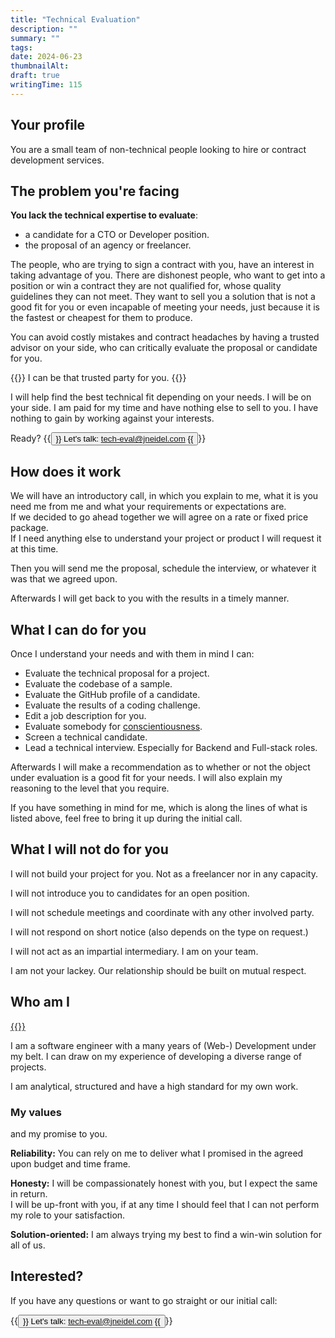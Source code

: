 ```yaml
---
title: "Technical Evaluation"
description: ""
summary: ""
tags:
date: 2024-06-23
thumbnailAlt:
draft: true
writingTime: 115
---
```


## Your profile

You are a small team of non-technical people looking to hire or contract
development services.

## The problem you're facing

**You lack the technical expertise to evaluate**:
- a candidate for a CTO or Developer position.
- the proposal of an agency or freelancer.

The people, who are trying to sign a contract with you, have an interest in
taking advantage of you.
There are dishonest people, who want to get into a position or win a
contract they are not qualified for, whose quality guidelines they can not
meet.
They want to sell you a solution that is not a good fit for you or even
incapable of meeting your needs, just because it is the fastest or cheapest
for them to produce.

You can avoid costly mistakes and contract headaches by having a trusted
advisor on your side, who can critically evaluate the proposal or candidate
for you.

{{<lead>}}
I can be that trusted party for you.
{{</lead>}}

I will help find the best technical fit depending on your needs.
I will be on your side.
I am paid for my time and have nothing else to sell to you.
I have nothing to gain by working against your interests.

Ready?
{{<button href="mailto:tech-eval@jneidel.com">}}
Let's talk: tech-eval@jneidel.com
{{</button>}}

## How does it work

We will have an introductory call, in which you explain to me, what it is
you need me from me and what your requirements or expectations are.<br>
If we decided to go ahead together we will agree on a rate or fixed price
package.<br>
If I need anything else to understand your project or product I will request
it at this time.

Then you will send me the proposal, schedule the interview, or whatever it
was that we agreed upon.

Afterwards I will get back to you with the results in a timely manner.

## What I can do for you

Once I understand your needs and with them in mind I can:

- Evaluate the technical proposal for a project.
- Evaluate the codebase of a sample.
- Evaluate the GitHub profile of a candidate.
- Evaluate the results of a coding challenge.
- Edit a job description for you.
- Evaluate somebody for [conscientiousness](https://en.wikipedia.org/wiki/Conscientiousness).
- Screen a technical candidate.
- Lead a technical interview. Especially for Backend and Full-stack roles.

Afterwards I will make a recommendation as to whether or not the object
under evaluation is a good fit for your needs.
I will also explain my reasoning to the level that you require.

If you have something in mind for me, which is along the lines of what is
listed above, feel free to bring it up during the initial call.

## What I will not do for you

I will not build your project for you.
Not as a freelancer nor in any capacity.

I will not introduce you to candidates for an open position.

I will not schedule meetings and coordinate with any other involved party.

I will not respond on short notice (also depends on the type on request.)

I will not act as an impartial intermediary. I am on your team.

I am not your lackey.
Our relationship should be built on mutual respect.

## Who am I

<a href="https://github.com/jneidel" target=_blank class="text-xl">
{{<icon "github">}}
</a>
<!--CV-->

I am a software engineer with a many years of (Web-) Development under my
belt.
I can draw on my experience of developing a diverse range of projects.

I am analytical, structured and have a high standard for my own work.

### My values

and my promise to you.

**Reliability:**
You can rely on me to deliver what I promised in the agreed upon budget and
time frame.

**Honesty:**
I will be compassionately honest with you, but I expect the same in return.
<br>
I will be up-front with you, if at any time I should feel that I can not
perform my role to your satisfaction.

**Solution-oriented:**
I am always trying my best to find a win-win solution for all of us.

## Interested?

If you have any questions or want to go straight or our initial call:

{{<button href="mailto:tech-eval@jneidel.com">}}
Let's talk: tech-eval@jneidel.com
{{</button>}}
